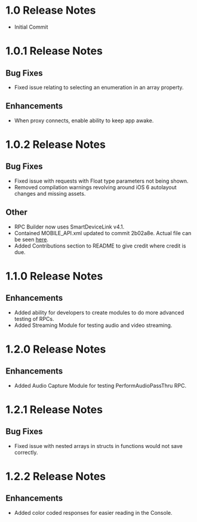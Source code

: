 # 1.0 Release Notes
* Initial Commit

# 1.0.1 Release Notes
## Bug Fixes
* Fixed issue relating to selecting an enumeration in an array property.

## Enhancements
* When proxy connects, enable ability to keep app awake.

# 1.0.2 Release Notes
## Bug Fixes
* Fixed issue with requests with Float type parameters not being shown.
* Removed compilation warnings revolving around iOS 6 autolayout changes and missing assets.

## Other
* RPC Builder now uses SmartDeviceLink v4.1.
* Contained MOBILE_API.xml updated to commit 2b02a8e. Actual file can be seen [here](https://github.com/smartdevicelink/sdl_core/blob/master/src/components/interfaces/MOBILE_API.xml).
* Added Contributions section to README to give credit where credit is due.

# 1.1.0 Release Notes
## Enhancements
* Added ability for developers to create modules to do more advanced testing of RPCs.
* Added Streaming Module for testing audio and video streaming.

# 1.2.0 Release Notes
## Enhancements
* Added Audio Capture Module for testing PerformAudioPassThru RPC.

# 1.2.1 Release Notes
## Bug Fixes
* Fixed issue with nested arrays in structs in functions would not save correctly.

# 1.2.2 Release Notes
## Enhancements
* Added color coded responses for easier reading in the Console.
